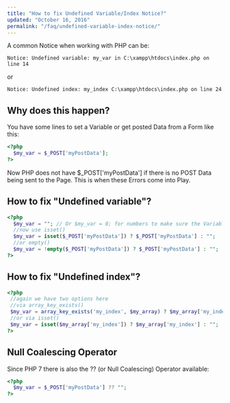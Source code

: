 ```yaml
---
title: "How to fix Undefined Variable/Index Notice?"
updated: "October 16, 2016"
permalink: "/faq/undefined-variable-index-notice/"
---
```


A common Notice when working with PHP can be:

```
Notice: Undefined variable: my_var in C:\xampp\htdocs\index.php on line 14
```

or

```
Notice: Undefined index: my_index C:\xampp\htdocs\index.php on line 24
```

## Why does this happen?

You have some lines to set a Variable or get posted Data from a Form like this:

```php
<?php
  $my_var = $_POST['myPostData'];
?>
```

Now PHP does not have $_POST['myPostData'] if there is no POST Data being sent to the Page. This is when these Errors come into Play.


## How to fix "Undefined variable"?

```php
<?php
  $my_var = ""; // Or $my_var = 0; for numbers to make sure the Variable is initialised
  //now use isset()
  $my_var = isset($_POST['myPostData']) ? $_POST['myPostData'] : "";
  //or empty()
  $my_var = !empty($_POST['myPostData']) ? $_POST['myPostData'] : "";
?>
```

## How to fix "Undefined index"?

```php
<?php
 //again we have two options here
 //via array_key_exists()
 $my_var = array_key_exists('my_index', $my_array) ? $my_array['my_index'] : "";
 //or via isset()
 $my_var = isset($my_array['my_index']) ? $my_array['my_index'] : "";
?>
```

## Null Coalescing Operator

Since PHP 7 there is also the ?? (or Null Coalescing) Operator available:

```php
<?php
  $my_var = $_POST['myPostData'] ?? "";
?>
```
